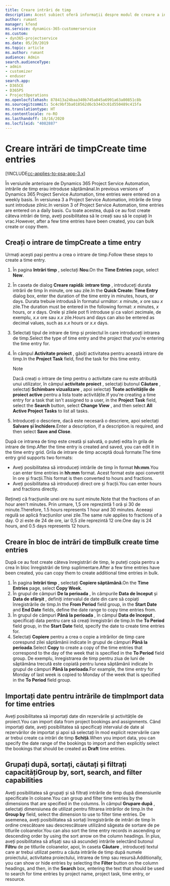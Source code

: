```yaml
---
title: Creare intrări de timp
description: Acest subiect oferă informații despre modul de creare a intrărilor de timp.
author: rumant
manager: kfend
ms.service: dynamics-365-customerservice
ms.custom:
- dyn365-projectservice
ms.date: 05/20/2019
ms.topic: article
ms.author: rumant
audience: Admin
search.audienceType:
- admin
- customizer
- enduser
search.app:
- D365CE
- D365PS
- ProjectOperations
ms.openlocfilehash: 878413a24baa340b745a045a6991a63a00851c8b
ms.sourcegitcommit: 5c4c9bf3ba018562d6cb3443c01d550489c415fa
ms.translationtype: HT
ms.contentlocale: ro-RO
ms.lasthandoff: 10/16/2020
ms.locfileid: "4082887"
---
```

# <a name="create-time-entries"></a><span data-ttu-id="db9a1-103">Creare intrări de timp</span><span class="sxs-lookup"><span data-stu-id="db9a1-103">Create time entries</span></span>

[!INCLUDE[cc-applies-to-psa-app-3.x](../includes/cc-applies-to-psa-app-3x.md)]

<span data-ttu-id="db9a1-104">În versiunile anterioare de Dynamics 365 Project Service Automation, intrările de timp erau introduse săptămânal.</span><span class="sxs-lookup"><span data-stu-id="db9a1-104">In previous versions of Dynamics 365 Project Service Automation, time entries were entered on a weekly basis.</span></span> <span data-ttu-id="db9a1-105">În versiunea 3 a Project Service Automation, intrările de timp sunt introduse zilnic.</span><span class="sxs-lookup"><span data-stu-id="db9a1-105">In version 3 of Project Service Automation, time entries are entered on a daily basis.</span></span> <span data-ttu-id="db9a1-106">Cu toate acestea, după ce au fost create câteva intrări de timp, aveți posibilitatea să le creați sau să le copiați în vrac.</span><span class="sxs-lookup"><span data-stu-id="db9a1-106">However, after a few time entries have been created, you can bulk create or copy them.</span></span>

## <a name="create-a-time-entry"></a><span data-ttu-id="db9a1-107">Creați o intrare de timp</span><span class="sxs-lookup"><span data-stu-id="db9a1-107">Create a time entry</span></span>

<span data-ttu-id="db9a1-108">Urmați acești pași pentru a crea o intrare de timp.</span><span class="sxs-lookup"><span data-stu-id="db9a1-108">Follow these steps to create a time entry.</span></span>

1. <span data-ttu-id="db9a1-109">În pagina **Intrări timp** , selectați **Nou**.</span><span class="sxs-lookup"><span data-stu-id="db9a1-109">On the **Time Entries** page, select **New**.</span></span>
2. <span data-ttu-id="db9a1-110">În caseta de dialog **Creare rapidă: intrare timp** , introduceți durata intrării de timp în minute, ore sau zile.</span><span class="sxs-lookup"><span data-stu-id="db9a1-110">In the **Quick Create: Time Entry** dialog box, enter the duration of the time entry in minutes, hours, or days.</span></span> <span data-ttu-id="db9a1-111">Durata trebuie introdusă în formatul următor: *x* minute, *x* ore sau *x* zile.</span><span class="sxs-lookup"><span data-stu-id="db9a1-111">The duration must be entered in the following format: *x* minutes, *x* hours, or *x* days.</span></span> <span data-ttu-id="db9a1-112">Orele și zilele pot fi introduse și ca valori zecimale, de exemplu, *x.x* ore sau *x.x* zile.</span><span class="sxs-lookup"><span data-stu-id="db9a1-112">Hours and days can also be entered as decimal values, such as *x.x* hours or *x.x* days.</span></span>
3. <span data-ttu-id="db9a1-113">Selectați tipul de intrare de timp și proiectul în care introduceți intrarea de timp.</span><span class="sxs-lookup"><span data-stu-id="db9a1-113">Select the type of time entry and the project that you're entering the time entry for.</span></span>
4. <span data-ttu-id="db9a1-114">În câmpul **Activitate proiect** , găsiți activitatea pentru această intrare de timp.</span><span class="sxs-lookup"><span data-stu-id="db9a1-114">In the **Project Task** field, find the task for this time entry.</span></span>

    > [!NOTE]
    > <span data-ttu-id="db9a1-115">Dacă creați o intrare de timp pentru o activitate care nu este atribuită unui utilizator, în câmpul **activitate proiect** , selectați butonul **Căutare** , selectați **Schimbare vizualizare** , apoi selectați **Toate activitățile de proiect active** pentru a lista toate activitățile.</span><span class="sxs-lookup"><span data-stu-id="db9a1-115">If you're creating a time entry for a task that isn't assigned to a user, in the **Project Task** field, select the **Search** button, select **Change View** , and then select **All Active Project Tasks** to list all tasks.</span></span>

5. <span data-ttu-id="db9a1-116">Introduceți o descriere, dacă este necesară o descriere, apoi selectați **Salvare și închidere**.</span><span class="sxs-lookup"><span data-stu-id="db9a1-116">Enter a description, if a description is required, and then select **Save and Close**.</span></span>

<span data-ttu-id="db9a1-117">După ce intrarea de timp este creată și salvată, o puteți edita în grila de intrare de timp.</span><span class="sxs-lookup"><span data-stu-id="db9a1-117">After the time entry is created and saved, you can edit it in the time entry grid.</span></span> <span data-ttu-id="db9a1-118">Grila de intrare de timp acceptă două formate:</span><span class="sxs-lookup"><span data-stu-id="db9a1-118">The time entry grid supports two formats:</span></span>

- <span data-ttu-id="db9a1-119">Aveți posibilitatea să introduceți intrările de timp în format **hh:mm**.</span><span class="sxs-lookup"><span data-stu-id="db9a1-119">You can enter time entries in **hh:mm** format.</span></span> <span data-ttu-id="db9a1-120">Acest format este apoi convertit în ore și fracții.</span><span class="sxs-lookup"><span data-stu-id="db9a1-120">This format is then converted to hours and fractions.</span></span>
- <span data-ttu-id="db9a1-121">Aveți posibilitatea să introduceți direct ore și fracții.</span><span class="sxs-lookup"><span data-stu-id="db9a1-121">You can enter hours and fractions directly.</span></span>

<span data-ttu-id="db9a1-122">Rețineți că fracțiunile unei ore nu sunt minute.</span><span class="sxs-lookup"><span data-stu-id="db9a1-122">Note that the fractions of an hour aren't minutes.</span></span> <span data-ttu-id="db9a1-123">Prin urmare, 1,5 ore reprezintă 1 oră și 30 de minute.</span><span class="sxs-lookup"><span data-stu-id="db9a1-123">Therefore, 1.5 hours represents 1 hour and 30 minutes.</span></span> <span data-ttu-id="db9a1-124">Aceeași regulă se aplică fracțiunilor unei zile.</span><span class="sxs-lookup"><span data-stu-id="db9a1-124">The same rule applies to fractions of a day.</span></span> <span data-ttu-id="db9a1-125">O zi este de 24 de ore, iar 0,5 zile reprezintă 12 ore.</span><span class="sxs-lookup"><span data-stu-id="db9a1-125">One day is 24 hours, and 0.5 days represents 12 hours.</span></span>

## <a name="bulk-create-time-entries"></a><span data-ttu-id="db9a1-126">Creare în bloc de intrări de timp</span><span class="sxs-lookup"><span data-stu-id="db9a1-126">Bulk create time entries</span></span>

<span data-ttu-id="db9a1-127">După ce au fost create câteva înregistrări de timp, le puteți copia pentru a crea în bloc înregistrări de timp suplimentare.</span><span class="sxs-lookup"><span data-stu-id="db9a1-127">After a few time entries have been created, you can copy them to create additional time entries in bulk.</span></span>

1. <span data-ttu-id="db9a1-128">În pagina **Intrări timp** , selectați **Copiere săptămână**.</span><span class="sxs-lookup"><span data-stu-id="db9a1-128">On the **Time Entries** page, select **Copy Week**.</span></span>
2. <span data-ttu-id="db9a1-129">În grupul de câmpuri **De la perioada** , în câmpurile **Data de început** și **Data de sfârșit** , definiți intervalul de date din care să copiați înregistrările de timp.</span><span class="sxs-lookup"><span data-stu-id="db9a1-129">In the **From Period** field group, in the **Start Date** and **End Date** fields, define the date range to copy time entries from.</span></span>
3. <span data-ttu-id="db9a1-130">În grupul de câmpuri **Până la perioada** , în câmpul **Data de început** , specificați data pentru care să creați înregistrări de timp.</span><span class="sxs-lookup"><span data-stu-id="db9a1-130">In the **To Period** field group, in the **Start Date** field, specify the date to create time entries for.</span></span>
4. <span data-ttu-id="db9a1-131">Selectați **Copiere** pentru a crea o copie a intrărilor de timp care corespund zilei săptămânii indicate în grupul de câmpuri **Până la perioada**.</span><span class="sxs-lookup"><span data-stu-id="db9a1-131">Select **Copy** to create a copy of the time entries that correspond to the day of the week that is specified in the **To Period** field group.</span></span> <span data-ttu-id="db9a1-132">De exemplu, înregistrarea de timp pentru ziua de luni de săptămâna trecută este copiată pentru lunea săptămânii indicate în grupul de câmpuri **Până la perioada**.</span><span class="sxs-lookup"><span data-stu-id="db9a1-132">For example, the time entry for Monday of last week is copied to Monday of the week that is specified in the **To Period** field group.</span></span>

## <a name="import-data-for-time-entries"></a><span data-ttu-id="db9a1-133">Importați date pentru intrările de timp</span><span class="sxs-lookup"><span data-stu-id="db9a1-133">Import data for time entries</span></span>

<span data-ttu-id="db9a1-134">Aveți posibilitatea să importați date din rezervările și activitățile de proiect.</span><span class="sxs-lookup"><span data-stu-id="db9a1-134">You can import data from project bookings and assignments.</span></span> <span data-ttu-id="db9a1-135">Când importați date, aveți posibilitatea să specificați intervalul de date al rezervărilor de importat și apoi să selectați în mod explicit rezervările care ar trebui create ca intrări de timp **Schiță**.</span><span class="sxs-lookup"><span data-stu-id="db9a1-135">When you import data, you can specify the date range of the bookings to import and then explicitly select the bookings that should be created as **Draft** time entries.</span></span>

## <a name="group-by-sort-search-and-filter-capabilities"></a><span data-ttu-id="db9a1-136">Grupați după, sortați, căutați și filtrați capacități</span><span class="sxs-lookup"><span data-stu-id="db9a1-136">Group by, sort, search, and filter capabilities</span></span>

<span data-ttu-id="db9a1-137">Aveți posibilitatea să grupați și să filtrați intrările de timp după dimensiunile specificate în coloane.</span><span class="sxs-lookup"><span data-stu-id="db9a1-137">You can group and filter time entries by the dimensions that are specified in the columns.</span></span> <span data-ttu-id="db9a1-138">În câmpul **Grupare după** , selectați dimensiunea de utilizat pentru filtrarea intrărilor de timp.</span><span class="sxs-lookup"><span data-stu-id="db9a1-138">In the **Group by** field, select the dimension to use to filter time entries.</span></span> <span data-ttu-id="db9a1-139">De asemenea, aveți posibilitatea să sortați înregistrările de intrări de timp în ordine crescătoare sau descrescătoare utilizând săgeata de sortare de pe titlurile coloanelor.</span><span class="sxs-lookup"><span data-stu-id="db9a1-139">You can also sort the time entry records in ascending or descending order by using the sort arrow on the column headings.</span></span> <span data-ttu-id="db9a1-140">În plus, aveți posibilitatea să afișați sau să ascundeți intrările selectând butonul **Filtru** de pe titlurile coloanelor, apoi, în caseta **Căutare** , introduceți textul care ar trebui utilizat pentru a căuta intrările de timp după numele proiectului, activitatea proiectului, intrarea de timp sau resursă.</span><span class="sxs-lookup"><span data-stu-id="db9a1-140">Additionally, you can show or hide entries by selecting the **Filter** button on the column headings, and then, in the **Search** box, entering the text that should be used to search for time entries by project name, project task, time entry, or resource.</span></span>
